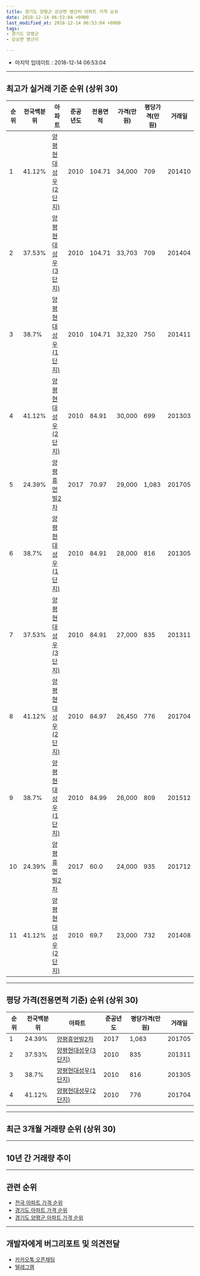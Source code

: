 ```yaml
---
title: 경기도 양평군 강상면 병산리 아파트 가격 순위
date: 2018-12-14 06:53:04 +0900
last_modified_at: 2018-12-14 06:53:04 +0900
tags:
- 경기도 양평군
- 강상면 병산리

---
```


* 마지막 업데이트 : 2018-12-14 06:53:04

---

## 최고가 실거래 기준 순위 (상위 30)


|순위|전국백분위|아파트|준공년도|전용면적|가격(만원)|평당가격(만원)|거래일|
|---|---|---|---|---|---|---|---|
|1|41.12%|[양평현대성우(2단지)](https://search.naver.com/search.naver?query=%EA%B2%BD%EA%B8%B0%EB%8F%84+%EC%96%91%ED%8F%89%EA%B5%B0+%EA%B0%95%EC%83%81%EB%A9%B4+%EB%B3%91%EC%82%B0%EB%A6%AC+%EC%96%91%ED%8F%89%ED%98%84%EB%8C%80%EC%84%B1%EC%9A%B0%282%EB%8B%A8%EC%A7%80%29)|2010|104.71|34,000|709|201410|
|2|37.53%|[양평현대성우(3단지)](https://search.naver.com/search.naver?query=%EA%B2%BD%EA%B8%B0%EB%8F%84+%EC%96%91%ED%8F%89%EA%B5%B0+%EA%B0%95%EC%83%81%EB%A9%B4+%EB%B3%91%EC%82%B0%EB%A6%AC+%EC%96%91%ED%8F%89%ED%98%84%EB%8C%80%EC%84%B1%EC%9A%B0%283%EB%8B%A8%EC%A7%80%29)|2010|104.71|33,703|709|201404|
|3|38.7%|[양평현대성우(1단지)](https://search.naver.com/search.naver?query=%EA%B2%BD%EA%B8%B0%EB%8F%84+%EC%96%91%ED%8F%89%EA%B5%B0+%EA%B0%95%EC%83%81%EB%A9%B4+%EB%B3%91%EC%82%B0%EB%A6%AC+%EC%96%91%ED%8F%89%ED%98%84%EB%8C%80%EC%84%B1%EC%9A%B0%281%EB%8B%A8%EC%A7%80%29)|2010|104.71|32,320|750|201411|
|4|41.12%|[양평현대성우(2단지)](https://search.naver.com/search.naver?query=%EA%B2%BD%EA%B8%B0%EB%8F%84+%EC%96%91%ED%8F%89%EA%B5%B0+%EA%B0%95%EC%83%81%EB%A9%B4+%EB%B3%91%EC%82%B0%EB%A6%AC+%EC%96%91%ED%8F%89%ED%98%84%EB%8C%80%EC%84%B1%EC%9A%B0%282%EB%8B%A8%EC%A7%80%29)|2010|84.91|30,000|699|201303|
|5|24.39%|[양평휴먼빌2차](https://search.naver.com/search.naver?query=%EA%B2%BD%EA%B8%B0%EB%8F%84+%EC%96%91%ED%8F%89%EA%B5%B0+%EA%B0%95%EC%83%81%EB%A9%B4+%EB%B3%91%EC%82%B0%EB%A6%AC+%EC%96%91%ED%8F%89%ED%9C%B4%EB%A8%BC%EB%B9%8C2%EC%B0%A8)|2017|70.97|29,000|1,083|201705|
|6|38.7%|[양평현대성우(1단지)](https://search.naver.com/search.naver?query=%EA%B2%BD%EA%B8%B0%EB%8F%84+%EC%96%91%ED%8F%89%EA%B5%B0+%EA%B0%95%EC%83%81%EB%A9%B4+%EB%B3%91%EC%82%B0%EB%A6%AC+%EC%96%91%ED%8F%89%ED%98%84%EB%8C%80%EC%84%B1%EC%9A%B0%281%EB%8B%A8%EC%A7%80%29)|2010|84.91|28,000|816|201305|
|7|37.53%|[양평현대성우(3단지)](https://search.naver.com/search.naver?query=%EA%B2%BD%EA%B8%B0%EB%8F%84+%EC%96%91%ED%8F%89%EA%B5%B0+%EA%B0%95%EC%83%81%EB%A9%B4+%EB%B3%91%EC%82%B0%EB%A6%AC+%EC%96%91%ED%8F%89%ED%98%84%EB%8C%80%EC%84%B1%EC%9A%B0%283%EB%8B%A8%EC%A7%80%29)|2010|84.91|27,000|835|201311|
|8|41.12%|[양평현대성우(2단지)](https://search.naver.com/search.naver?query=%EA%B2%BD%EA%B8%B0%EB%8F%84+%EC%96%91%ED%8F%89%EA%B5%B0+%EA%B0%95%EC%83%81%EB%A9%B4+%EB%B3%91%EC%82%B0%EB%A6%AC+%EC%96%91%ED%8F%89%ED%98%84%EB%8C%80%EC%84%B1%EC%9A%B0%282%EB%8B%A8%EC%A7%80%29)|2010|84.97|26,450|776|201704|
|9|38.7%|[양평현대성우(1단지)](https://search.naver.com/search.naver?query=%EA%B2%BD%EA%B8%B0%EB%8F%84+%EC%96%91%ED%8F%89%EA%B5%B0+%EA%B0%95%EC%83%81%EB%A9%B4+%EB%B3%91%EC%82%B0%EB%A6%AC+%EC%96%91%ED%8F%89%ED%98%84%EB%8C%80%EC%84%B1%EC%9A%B0%281%EB%8B%A8%EC%A7%80%29)|2010|84.99|26,000|809|201512|
|10|24.39%|[양평휴먼빌2차](https://search.naver.com/search.naver?query=%EA%B2%BD%EA%B8%B0%EB%8F%84+%EC%96%91%ED%8F%89%EA%B5%B0+%EA%B0%95%EC%83%81%EB%A9%B4+%EB%B3%91%EC%82%B0%EB%A6%AC+%EC%96%91%ED%8F%89%ED%9C%B4%EB%A8%BC%EB%B9%8C2%EC%B0%A8)|2017|60.0|24,000|935|201712|
|11|41.12%|[양평현대성우(2단지)](https://search.naver.com/search.naver?query=%EA%B2%BD%EA%B8%B0%EB%8F%84+%EC%96%91%ED%8F%89%EA%B5%B0+%EA%B0%95%EC%83%81%EB%A9%B4+%EB%B3%91%EC%82%B0%EB%A6%AC+%EC%96%91%ED%8F%89%ED%98%84%EB%8C%80%EC%84%B1%EC%9A%B0%282%EB%8B%A8%EC%A7%80%29)|2010|69.7|23,000|732|201408|


---

## 평당 가격(전용면적 기준) 순위 (상위 30)


|순위|전국백분위|아파트|준공년도|평당가격(만원)|거래일|
|---|---|---|---|---|---|
|1|24.39%|[양평휴먼빌2차](https://search.naver.com/search.naver?query=%EA%B2%BD%EA%B8%B0%EB%8F%84+%EC%96%91%ED%8F%89%EA%B5%B0+%EA%B0%95%EC%83%81%EB%A9%B4+%EB%B3%91%EC%82%B0%EB%A6%AC+%EC%96%91%ED%8F%89%ED%9C%B4%EB%A8%BC%EB%B9%8C2%EC%B0%A8)|2017|1,083|201705|
|2|37.53%|[양평현대성우(3단지)](https://search.naver.com/search.naver?query=%EA%B2%BD%EA%B8%B0%EB%8F%84+%EC%96%91%ED%8F%89%EA%B5%B0+%EA%B0%95%EC%83%81%EB%A9%B4+%EB%B3%91%EC%82%B0%EB%A6%AC+%EC%96%91%ED%8F%89%ED%98%84%EB%8C%80%EC%84%B1%EC%9A%B0%283%EB%8B%A8%EC%A7%80%29)|2010|835|201311|
|3|38.7%|[양평현대성우(1단지)](https://search.naver.com/search.naver?query=%EA%B2%BD%EA%B8%B0%EB%8F%84+%EC%96%91%ED%8F%89%EA%B5%B0+%EA%B0%95%EC%83%81%EB%A9%B4+%EB%B3%91%EC%82%B0%EB%A6%AC+%EC%96%91%ED%8F%89%ED%98%84%EB%8C%80%EC%84%B1%EC%9A%B0%281%EB%8B%A8%EC%A7%80%29)|2010|816|201305|
|4|41.12%|[양평현대성우(2단지)](https://search.naver.com/search.naver?query=%EA%B2%BD%EA%B8%B0%EB%8F%84+%EC%96%91%ED%8F%89%EA%B5%B0+%EA%B0%95%EC%83%81%EB%A9%B4+%EB%B3%91%EC%82%B0%EB%A6%AC+%EC%96%91%ED%8F%89%ED%98%84%EB%8C%80%EC%84%B1%EC%9A%B0%282%EB%8B%A8%EC%A7%80%29)|2010|776|201704|


---

## 최근 3개월 거래량 순위 (상위 30)


<div style="width:100%;">
    <canvas id="deal_count_ranking" height="250"></canvas>
</div>


<script>
new Chart(document.getElementById("deal_count_ranking"), {
    type: 'horizontalBar',
    data: {
        labels: ['양평현대성우(2단지)', '양평휴먼빌2차', '양평현대성우(3단지)', '양평현대성우(1단지)'],
        datasets: [{
            label: '실거래 수',
            data: [8, 7, 3, 2],
            borderColor: "rgba(255, 0, 128, 1)",
            backgroundColor: "rgba(255, 0, 128, 0.5)",
            fill: false,
        }]
    },
    options: {
        responsive: true,
        title: {
            display: true,
            text: '최근 3개월 거래량 순위'
        },
        tooltips: {
            mode: 'index',
            intersect: false,
            callbacks: {
                title: function(tooltipItems, data) {
                    return "실거래 수:";
                },
                label: function(tooltipItem, data) {
                    return data.labels[tooltipItem.index] + ": " + tooltipItem.xLabel;
                }
            }
        },
        hover: {
            mode: 'nearest',
            intersect: true
        },
        scales: {
            xAxes: [{
                display: true,
                scaleLabel: {
                    display: true,
                    labelString: '실거래 수'
                },
                ticks: {
                    suggestedMin: 0,
                }
            }],
            yAxes: [{
                display: true,
                ticks: {
                    autoSkip: false,
                    callback: function(value, index, values) {
                        if (value.length > 15)
                            return value.substr(0, 13) + "...";
                        else
                            return value;
                    }
                },
                scaleLabel: {
                    display: false,
                }
            }]
        }
    }
});

</script>


---

## 10년 간 거래량 추이


<div style="width:100%;">
    <canvas id="deal_progress" height="250"></canvas>
</div>

<script>
new Chart(document.getElementById("deal_progress"), {
    type: 'line',
    data: {
        labels: ['200812','200901','200902','200903','200904','200905','200906','200907','200908','200909','200910','200911','200912','201001','201002','201003','201004','201005','201006','201007','201008','201009','201010','201011','201012','201101','201102','201103','201104','201105','201106','201107','201108','201109','201110','201111','201112','201201','201202','201203','201204','201205','201206','201207','201208','201209','201210','201211','201212','201301','201302','201303','201304','201305','201306','201307','201308','201309','201310','201311','201312','201401','201402','201403','201404','201405','201406','201407','201408','201409','201410','201411','201412','201501','201502','201503','201504','201505','201506','201507','201508','201509','201510','201511','201512','201601','201602','201603','201604','201605','201606','201607','201608','201609','201610','201611','201612','201701','201702','201703','201704','201705','201706','201707','201708','201709','201710','201711','201712','201801','201802','201803','201804','201805','201806','201807','201808','201809','201810','201811','201812'],
        datasets: [{
            label: '실거래 수',
            pointRadius: 1,
            data: [0, 0, 0, 0, 0, 0, 0, 0, 0, 0, 0, 0, 0, 0, 0, 0, 0, 0, 0, 0, 0, 0, 0, 0, 0, 0, 0, 1, 2, 2, 1, 5, 1, 2, 2, 1, 2, 2, 0, 0, 1, 1, 3, 1, 0, 0, 1, 2, 2, 0, 2, 5, 5, 7, 9, 3, 7, 4, 4, 6, 2, 7, 6, 5, 11, 5, 3, 5, 5, 5, 2, 4, 4, 3, 7, 6, 7, 4, 6, 8, 12, 6, 10, 4, 2, 2, 7, 4, 2, 3, 3, 5, 8, 10, 8, 4, 3, 2, 2, 3, 5, 7, 7, 9, 11, 8, 8, 13, 7, 12, 15, 21, 13, 10, 10, 8, 15, 14, 14, 6, 0],
            borderColor: "rgba(255, 201, 14, 1)",
            backgroundColor: "rgba(255, 201, 14, 0.5)",
            fill: true,
        }]
    },
    options: {
        responsive: true,
        title: {
            display: true,
            text: '10년간 거래량 추이'
        },
        tooltips: {
            mode: 'index',
            intersect: false,
        },
        hover: {
            mode: 'nearest',
            intersect: true
        },
        scales: {
            xAxes: [{
                display: true,
                scaleLabel: {
                    display: true,
                    labelString: '년/월'
                }
            }],
            yAxes: [{
                display: true,
                ticks: {
                    suggestedMin: 0,
                },
                scaleLabel: {
                    display: true,
                    labelString: '실거래 수'
                }
            }]
        }
    }
});

</script>


---

## 관련 순위

- [전국 아파트 가격 순위](https://inasie.github.io/apt-ranking/전국)
- [경기도 아파트 가격 순위](https://inasie.github.io/apt-ranking/경기도)
- [경기도 양평군 아파트 가격 순위](https://inasie.github.io/apt-ranking/경기도-양평군)


---

## 개발자에게 버그리포트 및 의견전달

- [카카오톡 오픈채팅](https://open.kakao.com/o/gLJUAP4)
- [텔레그램](https://t.me/inasie)

